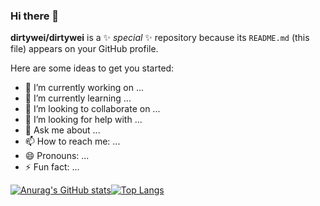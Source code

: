 ### Hi there 👋


**dirtywei/dirtywei** is a ✨ _special_ ✨ repository because its `README.md` (this file) appears on your GitHub profile.

Here are some ideas to get you started:

- 🔭 I’m currently working on ...
- 🌱 I’m currently learning ...
- 👯 I’m looking to collaborate on ...
- 🤔 I’m looking for help with ...
- 💬 Ask me about ...
- 📫 How to reach me: ...
- 😄 Pronouns: ...
- ⚡ Fun fact: ...

[![Anurag's GitHub stats](https://github-readme-stats.vercel.app/api?username=dirtywei&show_icons=true&theme=radical)](https://github.com/dirtywei)[![Top Langs](https://github-readme-stats.vercel.app/api/top-langs/?username=dirtywei&layout=compact)](https://github.com/dirtywei)
